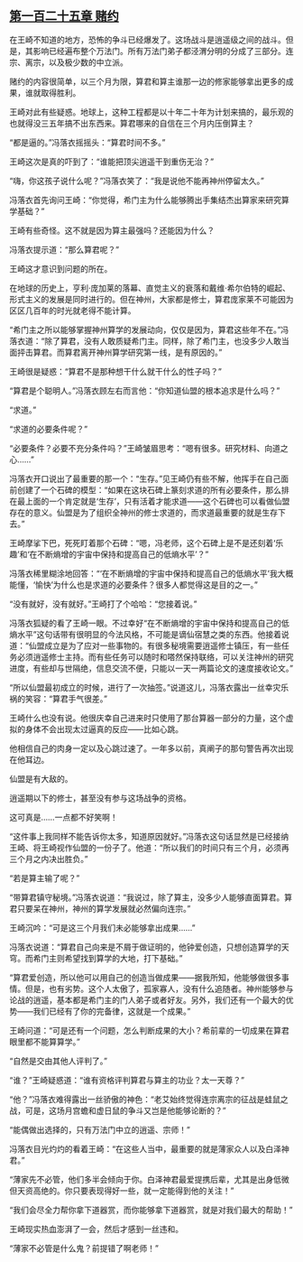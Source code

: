 ## [第一百二十五章 赌约](https://www.xxbiquge.com/11_11207/8890863.html)


  在王崎不知道的地方，恐怖的争斗已经爆发了。这场战斗是逍遥级之间的战斗。但是，其影响已经遍布整个万法门。所有万法门弟子都泾渭分明的分成了三部分。连宗、离宗，以及极少数的中立派。

  赌约的内容很简单，以三个月为限，算君和算主谁那一边的修家能够拿出更多的成果，谁就取得胜利。

  王崎对此有些疑惑。地球上，这种工程都是以十年二十年为计划来搞的，最乐观的也就得没三五年搞不出东西来。算君哪来的自信在三个月内压倒算主？

  “都是逼的。”冯落衣摇摇头：“算君时间不多。”

  王崎这次是真的吓到了：“谁能把顶尖逍遥干到重伤无治？”

  “嗨，你这孩子说什么呢？”冯落衣笑了：“我是说他不能再神州停留太久。”

  冯落衣首先询问王崎：“你觉得，希门主为什么能够腾出手集结杰出算家来研究算学基础？”

  王崎有些奇怪。这不就是因为算主最强吗？还能因为什么？

  冯落衣提示道：“那么算君呢？”

  王崎这才意识到问题的所在。

  在地球的历史上，亨利·庞加莱的落幕、直觉主义的衰落和戴维·希尔伯特的崛起、形式主义的发展是同时进行的。但在神州，大家都是修士，算君庞家莱不可能因为区区几百年的时光就老得不能计算。

  “希门主之所以能够掌握神州算学的发展动向，仅仅是因为，算君这些年不在。”冯落衣道：“除了算君，没有人敢质疑希门主。同样，除了希门主，也没多少人敢当面抨击算君。而算君离开神州算学研究第一线，是有原因的。”

  王崎很是疑惑：“算君不是那种想干什么就干什么的性子吗？”

  “算君是个聪明人。”冯落衣顾左右而言他：“你知道仙盟的根本追求是什么吗？”

  “求道。”

  “求道的必要条件呢？”

  “必要条件？必要不充分条件吗？”王崎皱眉思考：“嗯有很多。研究材料、向道之心……”

  冯落衣开口说出了最重要的那一个：“生存。”见王崎仍有些不解，他挥手在自己面前创建了一个石碑的模型：“如果在这块石碑上篆刻求道的所有必要条件，那么排在最上面的一个肯定就是‘生存’，只有活着才能求道——这个石碑也可以看做仙盟存在的意义。仙盟是为了组织全神州的修士求道的，而求道最重要的就是生存下去。”

  王崎摩挲下巴，死死盯着那个石碑：“嗯，冯老师，这个石碑上是不是还刻着‘乐趣’和‘在不断熵增的宇宙中保持和提高自己的低熵水平’？”

  冯落衣稀里糊涂地回答：“‘在不断熵增的宇宙中保持和提高自己的低熵水平’我大概能懂，‘愉快’为什么也是求道的必要条件？很多人都觉得这是目的之一。”

  “没有就好，没有就好。”王崎打了个哈哈：“您接着说。”

  冯落衣狐疑的看了王崎一眼。不过幸好“在不断熵增的宇宙中保持和提高自己的低熵水平”这句话带有很明显的今法风格，不可能是谪仙宿慧之类的东西。他接着说道：“仙盟成立是为了应对一些事物的。有很多秘境需要逍遥修士镇压，有一些任务必须逍遥修士主持。而有些任务可以随时和嗒然保持联络，可以关注神州的研究进度，有些却与世隔绝，信息交流不便，只能以一天一两篇论文的速度接收论文。”

  “所以仙盟最初成立的时候，进行了一次抽签。”说道这儿，冯落衣露出一丝幸灾乐祸的笑容：“算君手气很差。”

  王崎什么也没有说。他很庆幸自己进来时只使用了那台算器一部分的力量，这个虚拟的身体不会出现太过逼真的反应——比如心跳。

  他相信自己的肉身一定以及心跳过速了。一年多以前，真阐子的那句警告再次出现在他耳边。

  仙盟是有大敌的。

  逍遥期以下的修士，甚至没有参与这场战争的资格。

  这可真是……一点都不好笑啊！

  “这件事上我同样不能告诉你太多，知道原因就好。”冯落衣这句话显然是已经接纳王崎、将王崎视作仙盟的一份子了。他道：“所以我们的时间只有三个月，必须再三个月之内决出胜负。”

  “若是算主输了呢？”

  “带算君镇守秘境。”冯落衣说道：“我说过，除了算主，没多少人能够直面算君。算君只要呆在神州，神州的算学发展就必然偏向连宗。”

  王崎沉吟：“可是这三个月我们未必能够拿出成果……”

  冯落衣说道：“算君自己向来是不屑于做证明的，他钟爱创造，只想创造算学的天穹。而希门主则希望找到算学的大地，打下基础。”

  “算君爱创造，所以他可以用自己的创造当做成果——据我所知，他能够做很多事情。但是，也有劣势。这个人太傲了，孤家寡人，没有什么追随者。神州能够参与论战的逍遥，基本都是希门主的门人弟子或者好友。另外，我们还有一个最大的优势——我们已经有了你的完备律，这就是一个成果。”

  王崎问道：“可是还有一个问题，怎么判断成果的大小？希前辈的一切成果在算君眼里都不能算算学。”

  “自然是交由其他人评判了。”

  “谁？”王崎疑惑道：“谁有资格评判算君与算主的功业？太一天尊？”

  “他？”冯落衣难得露出一丝骄傲的神色：“老艾始终觉得连宗离宗的征战是蛙鼠之战，可是，这场月宫蟾和虚日鼠的争斗又岂是他能够论断的？”

  “能偶做出选择的，只有万法门中立的逍遥、宗师！”

  冯落衣目光灼灼的看着王崎：“在这些人当中，最重要的就是薄家众人以及白泽神君。”

  “薄家先不必管，他们多半会倾向于你。白泽神君最爱提携后辈，尤其是出身低微但天资高绝的。你只要表现得好一些，就一定能得到他的关注！”

  “我们会尽全力帮你拿下道器赏，而你能够拿下道器赏，就是对我们最大的帮助！”

  王崎现实热血澎湃了一会，然后才感到一丝违和。

  “薄家不必管是什么鬼？前提错了啊老师！”
